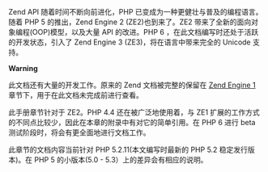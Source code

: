Zend API 随着时间不断向前进化，PHP
已变成为一种更健壮与普及的编程语言。随着 PHP 5 的推出，Zend Engine 2
(ZE2)也到来了。ZE2 带来了全新的面向对象编程(OOP)模型，以及大量 API
的改进。PHP 6 ，在此文档编写时还处于活跃的开发状态，引入了 Zend Engine 3
(ZE3)，将在语言中带来完全的 Unicode 支持。

**Warning**

此文档还有大量的开发工作。原来的 Zend 文档被完整的保留在
<a href="/internals2/ze1.html" class="link">Zend Engine 1</a>
章节下，用于在此文档未完成前进行查看。

此手册章节针对于 ZE2。PHP 4.4 还在被广泛地使用着，与 ZE1
扩展的工作方式的不同点比较少，因此在本章的附录中有对它的简单引用。在 PHP
6 进行 beta 测试阶段时，将会有更全面地进行文档工作。

此章节的文档内容当前针对 PHP 5.2.11(本文编写时最新的 PHP 5.2
稳定发行版本)。在 PHP 5 的小版本(5.0 - 5.3）上的差异会有相应的说明。
